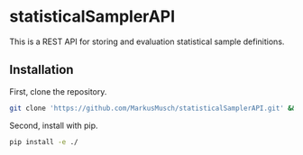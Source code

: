 # statisticalSamplerAPI

This is a REST API for storing and evaluation statistical sample definitions.

## Installation

First, clone the repository.

 ```bash
 git clone 'https://github.com/MarkusMusch/statisticalSamplerAPI.git' && cd statisticalSamplerAPI/
 ```
 
 Second, install with pip.

 ```bash
 pip install -e ./
 ```
